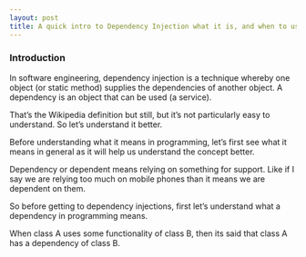 ```yaml
---
layout: post
title: A quick intro to Dependency Injection what it is, and when to use it
---
```


### Introduction

In software engineering, dependency injection is a technique whereby one object (or static method) supplies the dependencies of another object. A dependency is an object that can be used (a service).

That’s the Wikipedia definition but still, but it’s not particularly easy to understand. So let’s understand it better.

Before understanding what it means in programming, let’s first see what it means in general as it will help us understand the concept better.

Dependency or dependent means relying on something for support. Like if I say we are relying too much on mobile phones than it means we are dependent on them.

So before getting to dependency injections, first let’s understand what a dependency in programming means.

When class A uses some functionality of class B, then its said that class A has a dependency of class B.

